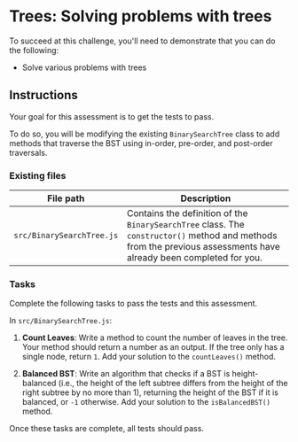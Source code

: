 <div class="scrollable-container" ng-transclude="" style="user-select: auto;"> <div markdown="fileTab.file.challenge.instructions" multi-language="true" class="markdown collapsed" style="user-select: auto;"><h1 style="user-select: auto;">Trees: Solving problems with trees</h1><p style="user-select: auto;">To succeed at this challenge, you'll need to demonstrate that you can do the following:</p>
<ul style="user-select: auto;">
<li style="user-select: auto;">Solve various problems with trees</li>
</ul>
<h2 style="user-select: auto;">Instructions</h2><p style="user-select: auto;">Your goal for this assessment is to get the tests to pass.</p>
<p style="user-select: auto;">To do so, you will be modifying the existing <code style="user-select: auto;">BinarySearchTree</code> class to add methods that traverse the BST using in-order, pre-order, and post-order traversals.</p>
<h3 style="user-select: auto;">Existing files</h3><table style="user-select: auto;">
<thead style="user-select: auto;">
<tr style="user-select: auto;">
<th style="user-select: auto;">File path</th>
<th style="user-select: auto;">Description</th>
</tr>
</thead>
<tbody style="user-select: auto;">
<tr style="user-select: auto;">
<td style="user-select: auto;"><code style="user-select: auto;">src/BinarySearchTree.js</code></td>
<td style="user-select: auto;">Contains the definition of the <code style="user-select: auto;">BinarySearchTree</code> class. The <code style="user-select: auto;">constructor()</code> method and methods from the previous assessments have already been completed for you.</td>
</tr>
</tbody>
</table>
<h3 style="user-select: auto;">Tasks</h3><p style="user-select: auto;">Complete the following tasks to pass the tests and this assessment.</p>
<p style="user-select: auto;">In <code style="user-select: auto;">src/BinarySearchTree.js</code>:</p>
<ol style="user-select: auto;">
<li style="user-select: auto;"><p style="user-select: auto;"><strong style="user-select: auto;">Count Leaves</strong>: Write a method to count the number of leaves in the tree. Your method should return a number as an output. If the tree only has a single node, return <code style="user-select: auto;">1</code>. Add your solution to the <code style="user-select: auto;">countLeaves()</code> method.</p>
</li>
<li style="user-select: auto;"><p style="user-select: auto;"><strong style="user-select: auto;">Balanced BST</strong>: Write an algorithm that checks if a BST is height-balanced (i.e., the height of the left subtree differs from the height of the right subtree by no more than 1), returning the height of the BST if it is balanced, or <code style="user-select: auto;">-1</code> otherwise. Add your solution to the <code style="user-select: auto;">isBalancedBST()</code> method.</p>
</li>
</ol>
<p style="user-select: auto;">Once these tasks are complete, all tests should pass.</p>
</div> <score-card-instructions challenge="fileTab.file.challenge" style="user-select: auto;"><!----></score-card-instructions> </div>